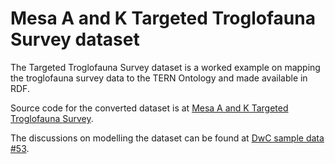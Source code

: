 # Mesa A and K Targeted Troglofauna Survey dataset

The Targeted Troglofauna Survey dataset is a worked example on mapping the troglofauna survey data to the TERN Ontology and made available in RDF.

Source code for the converted dataset is at [Mesa A and K Targeted Troglofauna Survey](https://github.com/ternaustralia/bdr-ibsa-sample-data).

The discussions on modelling the dataset can be found at [DwC sample data #53](https://github.com/ternaustralia/ontology_tern/discussions/53).
